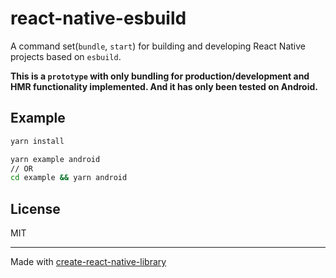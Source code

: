 # react-native-esbuild

A command set(`bundle`, `start`) for building and developing React Native projects based on `esbuild`.

**This is a `prototype` with only bundling for production/development and HMR functionality implemented. And it has only been tested on Android.**

## Example

```sh
yarn install

yarn example android
// OR
cd example && yarn android
```

## License

MIT

---

Made with [create-react-native-library](https://github.com/callstack/react-native-builder-bob)

